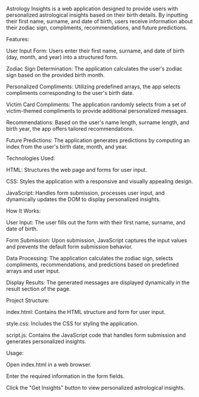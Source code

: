 ​Astrology Insights is a web application designed to provide users with personalized astrological insights based on their birth details. By inputting their first name, surname, and date of birth, users receive information about their zodiac sign, compliments, recommendations, and future predictions.​


Features:

User Input Form: Users enter their first name, surname, and date of birth (day, month, and year) into a structured form.​

Zodiac Sign Determination: The application calculates the user's zodiac sign based on the provided birth month.​

Personalized Compliments: Utilizing predefined arrays, the app selects compliments corresponding to the user's birth date.​

Victim Card Compliments: The application randomly selects from a set of victim-themed compliments to provide additional personalized messages.​

Recommendations: Based on the user's name length, surname length, and birth year, the app offers tailored recommendations.​

Future Predictions: The application generates predictions by computing an index from the user's birth date, month, and year.​

Technologies Used:

HTML: Structures the web page and forms for user input.​

CSS: Styles the application with a responsive and visually appealing design.​

JavaScript: Handles form submission, processes user input, and dynamically updates the DOM to display personalized insights.​

How It Works:

User Input: The user fills out the form with their first name, surname, and date of birth.​

Form Submission: Upon submission, JavaScript captures the input values and prevents the default form submission behavior.​

Data Processing: The application calculates the zodiac sign, selects compliments, recommendations, and predictions based on predefined arrays and user input.​

Display Results: The generated messages are displayed dynamically in the result section of the page.​

Project Structure:

index.html: Contains the HTML structure and form for user input.​

style.css: Includes the CSS for styling the application.​

script.js: Contains the JavaScript code that handles form submission and generates personalized insights.​

Usage:

Open index.html in a web browser.​

Enter the required information in the form fields.​

Click the "Get Insights" button to view personalized astrological insights.​


